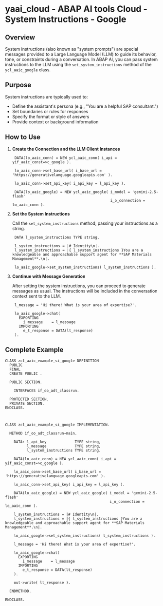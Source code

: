 # yaai_cloud - ABAP AI tools Cloud - System Instructions - Google

## Overview

System instructions (also known as "system prompts") are special messages provided to a Large Language Model (LLM) to guide its behavior, tone, or constraints during a conversation. In ABAP AI, you can pass system instructions to the LLM using the `set_system_instructions` method of the `ycl_aaic_google` class.

## Purpose

System instructions are typically used to:

- Define the assistant's persona (e.g., "You are a helpful SAP consultant.")
- Set boundaries or rules for responses
- Specify the format or style of answers
- Provide context or background information

## How to Use

1. **Create the Connection and the LLM Client Instances**

   ```abap
    DATA(lo_aaic_conn) = NEW ycl_aaic_conn( i_api = yif_aaic_const=>c_google ).

    lo_aaic_conn->set_base_url( i_base_url = 'https://generativelanguage.googleapis.com' ).

    lo_aaic_conn->set_api_key( i_api_key = l_api_key ).

    DATA(lo_aaic_google) = NEW ycl_aaic_google( i_model = 'gemini-2.5-flash'
                                                i_o_connection = lo_aaic_conn ).
   ```

2. **Set the System Instructions**

   Call the `set_system_instructions` method, passing your instructions as a string.

   ```abap
    DATA l_system_instructions TYPE string.

    l_system_instructions = |# Identity\n|.
    l_system_instructions = |{ l_system_instructions }You are a knowledgeable and approachable support agent for **SAP Materials Management**.\n|.

    lo_aaic_google->set_system_instructions( l_system_instructions ).
   ```

3. **Continue with Message Generation**

   After setting the system instructions, you can proceed to generate messages as usual. The instructions will be included in the conversation context sent to the LLM.

   ```abap
    l_message = 'Hi there! What is your area of expertise?'.

    lo_aaic_google->chat(
      EXPORTING
        i_message    = l_message
      IMPORTING
        e_t_response = DATA(lt_response)
    ).
   ```

## Complete Example

```abap
CLASS zcl_aaic_example_si_google DEFINITION
  PUBLIC
  FINAL
  CREATE PUBLIC .

  PUBLIC SECTION.

    INTERFACES if_oo_adt_classrun.

  PROTECTED SECTION.
  PRIVATE SECTION.
ENDCLASS.



CLASS zcl_aaic_example_si_google IMPLEMENTATION.

  METHOD if_oo_adt_classrun~main.

    DATA: l_api_key             TYPE string,
          l_message             TYPE string,
          l_system_instructions TYPE string.

    DATA(lo_aaic_conn) = NEW ycl_aaic_conn( i_api = yif_aaic_const=>c_google ).

    lo_aaic_conn->set_base_url( i_base_url = 'https://generativelanguage.googleapis.com' ).

    lo_aaic_conn->set_api_key( i_api_key = l_api_key ).

    DATA(lo_aaic_google) = NEW ycl_aaic_google( i_model = 'gemini-2.5-flash'
                                                i_o_connection = lo_aaic_conn ).

    l_system_instructions = |# Identity\n|.
    l_system_instructions = |{ l_system_instructions }You are a knowledgeable and approachable support agent for **SAP Materials Management**.\n|.

    lo_aaic_google->set_system_instructions( l_system_instructions ).

    l_message = 'Hi there! What is your area of expertise?'.

    lo_aaic_google->chat(
      EXPORTING
        i_message    = l_message
      IMPORTING
        e_t_response = DATA(lt_response)
    ).

    out->write( lt_response ).

  ENDMETHOD.

ENDCLASS.
```
